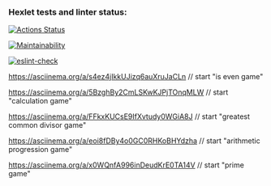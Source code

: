 ### Hexlet tests and linter status:
[![Actions Status](https://github.com/Arguzspb/frontend-project-lvl1/workflows/hexlet-check/badge.svg)](https://github.com/Arguzspb/frontend-project-lvl1/actions)

[![Maintainability](https://api.codeclimate.com/v1/badges/a99a88d28ad37a79dbf6/maintainability)](https://codeclimate.com/github/codeclimate/codeclimate/maintainability)

[![eslint-check](https://github.com//Arguzspb/frontend-project-lvl1/workflows/eslint-check/badge.svg)](https://github.com//Arguzspb/frontend-project-lvl1/actions)

https://asciinema.org/a/s4ez4jIkkUJizq6auXruJaCLn // start "is even game"

https://asciinema.org/a/5BzghBy2CmLSKwKJPjTOnqMLW // start "calculation game"

https://asciinema.org/a/FFkxKUCsE9IfXvtudy0WGiA8J // start "greatest common divisor game"

https://asciinema.org/a/eoi8fDBy4o0GC0RHKoBHYdzha // start "arithmetic progression game"

https://asciinema.org/a/x0WQnfA996inDeudKrE0TA14V // start "prime game"